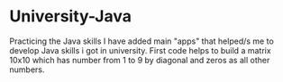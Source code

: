 # University-Java
Practicing the Java skills
I have added main "apps" that helped/s me to develop Java skills i got in university. First code helps to build a matrix 10x10 which has number from 1 to 9 by diagonal and 
zeros as all other numbers.
